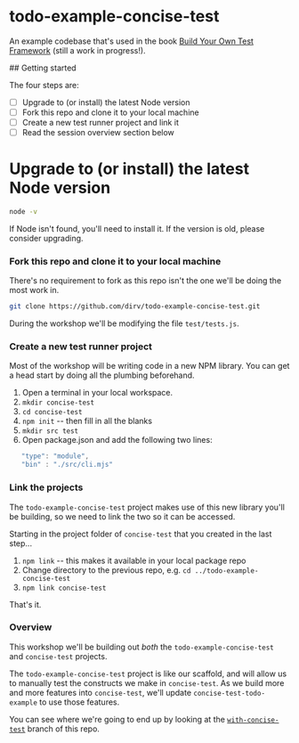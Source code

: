 # todo-example-concise-test

An example codebase that's used in the book [Build Your Own Test Framework](https://leanpub.com/byo-test/) (still a work in progress!).

## Getting started

The four steps are:

- [ ] Upgrade to (or install) the latest Node version
- [ ] Fork this repo and clone it to your local machine
- [ ] Create a new test runner project and link it
- [ ] Read the session overview section below

# Upgrade to (or install) the latest Node version

```sh
node -v
```

If Node isn't found, you'll need to install it. If the version is old, please consider upgrading.

### Fork this repo and clone it to your local machine

There's no requirement to fork as this repo isn't the one we'll be doing the most work in.

```sh
git clone https://github.com/dirv/todo-example-concise-test.git
```

During the workshop we'll be modifying the file `test/tests.js`.

### Create a new test runner project

Most of the workshop will be writing code in a new NPM library. You can get a head start by doing all the plumbing beforehand.

1.  Open a terminal in your local workspace.
2.  `mkdir concise-test`
3.  `cd concise-test`
4.  `npm init` -- then fill in all the blanks
5.  `mkdir src test`
6.  Open package.json and add the following two lines:

```javascript
   "type": "module",
   "bin" : "./src/cli.mjs"
```

### Link the projects

The `todo-example-concise-test` project makes use of this new library you'll be building, so we need to link the two so it can be accessed.

Starting in the project folder of `concise-test` that you created in the last step...

1.  `npm link` -- this makes it available in your local package repo
2.  Change directory to the previous repo, e.g. `cd ../todo-example-concise-test`
3.  `npm link concise-test`

That's it.

### Overview

This workshop we'll be building out _both_ the `todo-example-concise-test` and `concise-test` projects.

The `todo-example-concise-test` project is like our scaffold, and will allow us to manually test the constructs we make in `concise-test`. As we build more and more features into `concise-test`, we'll update `concise-test-todo-example` to use those features.

You can see where we're going to end up by looking at the [`with-concise-test`](https://github.com/dirv/todo-example-concise-test/tree/with-concise-test) branch of this repo.
